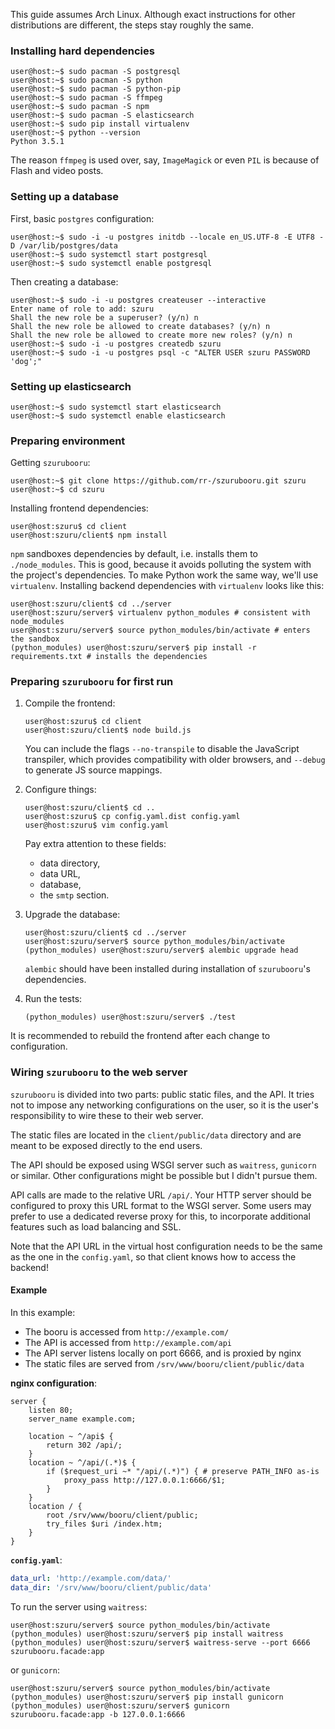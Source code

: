 This guide assumes Arch Linux. Although exact instructions for other
distributions are different, the steps stay roughly the same.

### Installing hard dependencies

```console
user@host:~$ sudo pacman -S postgresql
user@host:~$ sudo pacman -S python
user@host:~$ sudo pacman -S python-pip
user@host:~$ sudo pacman -S ffmpeg
user@host:~$ sudo pacman -S npm
user@host:~$ sudo pacman -S elasticsearch
user@host:~$ sudo pip install virtualenv
user@host:~$ python --version
Python 3.5.1
```

The reason `ffmpeg` is used over, say, `ImageMagick` or even `PIL` is because of
Flash and video posts.



### Setting up a database

First, basic `postgres` configuration:

```console
user@host:~$ sudo -i -u postgres initdb --locale en_US.UTF-8 -E UTF8 -D /var/lib/postgres/data
user@host:~$ sudo systemctl start postgresql
user@host:~$ sudo systemctl enable postgresql
```

Then creating a database:

```console
user@host:~$ sudo -i -u postgres createuser --interactive
Enter name of role to add: szuru
Shall the new role be a superuser? (y/n) n
Shall the new role be allowed to create databases? (y/n) n
Shall the new role be allowed to create more new roles? (y/n) n
user@host:~$ sudo -i -u postgres createdb szuru
user@host:~$ sudo -i -u postgres psql -c "ALTER USER szuru PASSWORD 'dog';"
```



### Setting up elasticsearch

```console
user@host:~$ sudo systemctl start elasticsearch
user@host:~$ sudo systemctl enable elasticsearch
```

### Preparing environment

Getting `szurubooru`:

```console
user@host:~$ git clone https://github.com/rr-/szurubooru.git szuru
user@host:~$ cd szuru
```

Installing frontend dependencies:

```console
user@host:szuru$ cd client
user@host:szuru/client$ npm install
```

`npm` sandboxes dependencies by default, i.e. installs them to
`./node_modules`. This is good, because it avoids polluting the system with the
project's dependencies. To make Python work the same way, we'll use
`virtualenv`. Installing backend dependencies with `virtualenv` looks like
this:

```console
user@host:szuru/client$ cd ../server
user@host:szuru/server$ virtualenv python_modules # consistent with node_modules
user@host:szuru/server$ source python_modules/bin/activate # enters the sandbox
(python_modules) user@host:szuru/server$ pip install -r requirements.txt # installs the dependencies
```



### Preparing `szurubooru` for first run

1. Compile the frontend:

    ```console
    user@host:szuru$ cd client
    user@host:szuru/client$ node build.js
    ```

    You can include the flags `--no-transpile` to disable the JavaScript
    transpiler, which provides compatibility with older browsers, and
    `--debug` to generate JS source mappings.

2. Configure things:

    ```console
    user@host:szuru/client$ cd ..
    user@host:szuru$ cp config.yaml.dist config.yaml
    user@host:szuru$ vim config.yaml
    ```

    Pay extra attention to these fields:

    - data directory,
    - data URL,
    - database,
    - the `smtp` section.

3. Upgrade the database:

    ```console
    user@host:szuru/client$ cd ../server
    user@host:szuru/server$ source python_modules/bin/activate
    (python_modules) user@host:szuru/server$ alembic upgrade head
    ```

    `alembic` should have been installed during installation of `szurubooru`'s
    dependencies.

4. Run the tests:

    ```console
    (python_modules) user@host:szuru/server$ ./test
    ```

It is recommended to rebuild the frontend after each change to configuration.



### Wiring `szurubooru` to the web server

`szurubooru` is divided into two parts: public static files, and the API. It
tries not to impose any networking configurations on the user, so it is the
user's responsibility to wire these to their web server.

The static files are located in the `client/public/data` directory and are
meant to be exposed directly to the end users.

The API should be exposed using WSGI server such as `waitress`, `gunicorn` or
similar. Other configurations might be possible but I didn't pursue them.

API calls are made to the relative URL `/api/`. Your HTTP server should be
configured to proxy this URL format to the WSGI server. Some users may prefer
to use a dedicated reverse proxy for this, to incorporate additional features
such as load balancing and SSL.

Note that the API URL in the virtual host configuration needs to be the same as
the one in the `config.yaml`, so that client knows how to access the backend!

#### Example

In this example:

- The booru is accessed from `http://example.com/`
- The API is accessed from `http://example.com/api`
- The API server listens locally on port 6666, and is proxied by nginx
- The static files are served from `/srv/www/booru/client/public/data`

**nginx configuration**:

```nginx
server {
    listen 80;
    server_name example.com;

    location ~ ^/api$ {
        return 302 /api/;
    }
    location ~ ^/api/(.*)$ {
        if ($request_uri ~* "/api/(.*)") { # preserve PATH_INFO as-is
            proxy_pass http://127.0.0.1:6666/$1;
        }
    }
    location / {
        root /srv/www/booru/client/public;
        try_files $uri /index.htm;
    }
}
```

**`config.yaml`**:

```yaml
data_url: 'http://example.com/data/'
data_dir: '/srv/www/booru/client/public/data'
```

To run the server using `waitress`:

```console
user@host:szuru/server$ source python_modules/bin/activate
(python_modules) user@host:szuru/server$ pip install waitress
(python_modules) user@host:szuru/server$ waitress-serve --port 6666 szurubooru.facade:app
```

or `gunicorn`:

```console
user@host:szuru/server$ source python_modules/bin/activate
(python_modules) user@host:szuru/server$ pip install gunicorn
(python_modules) user@host:szuru/server$ gunicorn szurubooru.facade:app -b 127.0.0.1:6666
```

